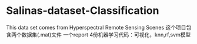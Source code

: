 # Salinas-dataset-Classification
This data set comes from Hyperspectral Remote Sensing Scenes
这个项目包含两个数据集(.mat)文件
一个report
4份机器学习代码：可视化，knn,rf,svm模型
